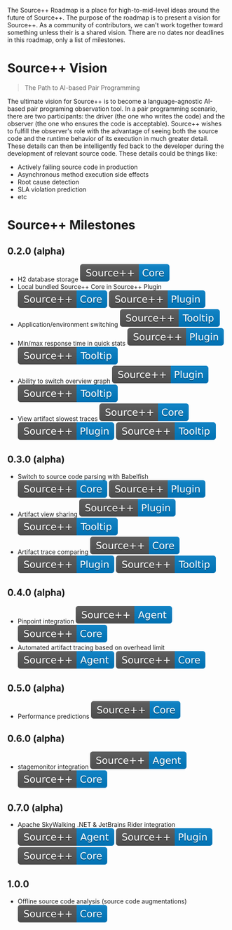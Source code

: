 The Source++ Roadmap is a place for high-to-mid-level ideas around the future of Source++.
The purpose of the roadmap is to present a vision for Source++.
As a community of contributors, we can't work together toward something unless their is a shared vision. There are no dates nor deadlines in this roadmap, only a list of milestones.

# Source++ Vision

> The Path to AI-based Pair Programming

The ultimate vision for Source++ is to become a language-agnostic AI-based pair programing observation tool. In a pair programming scenario, there are two participants: the driver (the one who writes the code) and the observer (the one who ensures the code is acceptable). Source++ wishes to fulfill the observer's role with the advantage of seeing both the source code and the runtime behavior of its execution in much greater detail. These details can then be intelligently fed back to the developer during the development of relevant source code. These details could be things like:

- Actively failing source code in production
- Asynchronous method execution side effects
- Root cause detection
- SLA violation prediction
- etc

# Source++ Milestones

## 0.2.0 (alpha)

 - H2 database storage ![](../../images/roadmap/Source++-Core-blue.svg)
 - Local bundled Source++ Core in Source++ Plugin ![](../../images/roadmap/Source++-Core-blue.svg) ![](../../images/roadmap/Source++-Plugin-blue.svg)
 - Application/environment switching ![](../../images/roadmap/Source++-Tooltip-blue.svg)
 - Min/max response time in quick stats ![](../../images/roadmap/Source++-Plugin-blue.svg) ![](../../images/roadmap/Source++-Tooltip-blue.svg)
 - Ability to switch overview graph ![](../../images/roadmap/Source++-Plugin-blue.svg) ![](../../images/roadmap/Source++-Tooltip-blue.svg)
 - View artifact slowest traces ![](../../images/roadmap/Source++-Core-blue.svg) ![](../../images/roadmap/Source++-Plugin-blue.svg) ![](../../images/roadmap/Source++-Tooltip-blue.svg)

## 0.3.0 (alpha)

 - Switch to source code parsing with Babelfish ![](../../images/roadmap/Source++-Core-blue.svg) ![](../../images/roadmap/Source++-Plugin-blue.svg)
 - Artifact view sharing ![](../../images/roadmap/Source++-Plugin-blue.svg) ![](../../images/roadmap/Source++-Tooltip-blue.svg)
 - Artifact trace comparing ![](../../images/roadmap/Source++-Core-blue.svg) ![](../../images/roadmap/Source++-Plugin-blue.svg) ![](../../images/roadmap/Source++-Tooltip-blue.svg)

## 0.4.0 (alpha)

 - Pinpoint integration ![](../../images/roadmap/Source++-Agent-blue.svg) ![](../../images/roadmap/Source++-Core-blue.svg)
 - Automated artifact tracing based on overhead limit ![](../../images/roadmap/Source++-Agent-blue.svg) ![](../../images/roadmap/Source++-Core-blue.svg)

## 0.5.0 (alpha)

 - Performance predictions ![](../../images/roadmap/Source++-Core-blue.svg)

## 0.6.0 (alpha)

 - stagemonitor integration ![](../../images/roadmap/Source++-Agent-blue.svg) ![](../../images/roadmap/Source++-Core-blue.svg)

## 0.7.0 (alpha)

 - Apache SkyWalking .NET & JetBrains Rider integration ![](../../images/roadmap/Source++-Agent-blue.svg) ![](../../images/roadmap/Source++-Plugin-blue.svg) ![](../../images/roadmap/Source++-Core-blue.svg)

## 1.0.0

 - Offline source code analysis (source code augmentations) ![](../../images/roadmap/Source++-Core-blue.svg)
